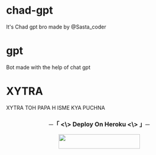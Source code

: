 # chad-gpt
It's Chad gpt bro made by @Sasta_coder

# gpt
Bot made with the help of chat gpt

# XYTRA
XYTRA TOH PAPA H ISME KYA PUCHNA

<h3 align="center">
      ─「 <\> Deploy On Heroku <\> 」─
</h3>

<p align="center"><a href="https://dashboard.heroku.com/new?template=https://github.com/Xytra-zn/chad-gpt"> <img src="https://img.shields.io/badge/Deploy%20On%20Heroku-black?style=for-the-badge&logo=heroku" width="220" height="38.45"/></a></p>


